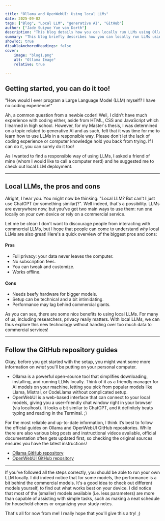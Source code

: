```yaml
---

title: "Ollama and OpenWebUI: Using local LLMs" 
date: 2025-09-02
tags: ["Blog", "Local LLM", "generative AI", "GitHub"]
author: ["Jade Suiyue Yue van Dorth"]
description: "This blog details how you can locally run LLMs using Ollama and OpenWebUI." 
summary: "This blog briefly describes how you can locally run LLMs using Ollama and OpenWebUI. It may be useful for personal tasks or research in the future." 
showToc: true
disableAnchoredHeadings: false
cover:
    image: "blog1.png"
    alt: "Ollama Image"
    relative: true

---
```


## Getting started, you can do it too! 

"How would I ever program a Large Language Model (LLM) myself? I have no coding experience!"

Ah, a common question from a newbie coder! Well, I didn't have much experience with coding either, aside from HTML, CSS and JavaScript which I learned in high school. However, for my Master's thesis, I was determined on a topic related to generative AI and as such, felt that it was time for me to learn how to use LLMs in a responsible way. Please don't let the lack of coding experience or computer knowledge hold you back from trying. If I can do it, you can surely do it too! 

As I wanted to find a responsible way of using LLMs, I asked a friend of mine (whom I would like to call a computer nerd) and he suggested me to check out local LLM deployment. 

---

## Local LLMs, the pros and cons

Alright, I hear you. You might now be thinking: "Local LLM? But can't I just use ChatGPT (or something similar)?". Well indeed, that's a possibility. LLMs are everywhere now, but you’ve got two main ways to use them: run one locally on your own device or rely on a commercial service.

Let me be clear: I don't want to discourage people from interacting with commercial LLMs, but I hope that people can come to understand *why* local LLMs are also great! Here's a quick overview of the biggest pros and cons: 

#### Pros
- Full privacy: your data never leaves the computer.
- No subscription fees.
- You can tweak and customize.
- Works offline.

#### Cons
- Needs beefy hardware for bigger models. 
- Setup can be technical and a bit intimidating. 
- Performance may lag behind commercial giants. 

As you can see, there are some nice benefits to using local LLMs. For many of us, including researchers, privacy really matters. With local LLMs, we can thus explore this new technology without handing over too much data to commercial services! 

---

## Follow the GitHub repository guides

Okay, before you get started with the setup, you might want some more information on *what* you'll be putting on your personal computer.  
- Ollama is a powerful open-source tool that simplifies downloading, installing, and running LLMs locally. Think of it as a friendly manager for AI models on your machine, letting you pick from popular models like Llama, Mistral, or CodeLlama without complicated setup. 
- OpenWebUI is a web-based interface that can connect to your local models, giving you a user-friendly chat window right in your browser (via localhost). It looks a bit similar to ChatGPT, and it definitely beats typing and reading in the Terminal. ;) 

For the most reliable and up-to-date information, I think it’s best to follow the official guides on Ollama and OpenWebUI GitHub repositories. While there are also various blog posts and instructional videos available, official documentation often gets updated first, so checking the original sources ensures you have the latest instructions!
- [Ollama GitHub repository](https://github.com/ollama/ollama)
- [OpenWebUI GitHub repository](https://github.com/open-webui/open-webui)

---

If you've followed all the steps correctly, you should be able to run your own LLM locally. I did indeed notice that for some models, the performance is a bit behind the commercial models. It's a good idea to check out different models yourself, to find out what works best on your device. I did notice that most of the (smaller) models available (i.e. less parameters) are more than capable of assisting with simple tasks, such as making a neat schedule for household chores or organizing your study notes. 

That's all for now from me! I really hope that you'll give this a try! ;) 